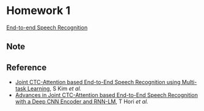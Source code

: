 # Homework 1
[End-to-end Speech Recognition]
## Note
## Reference
* [Joint CTC-Attention based End-to-End Speech Recognition using Multi-task Learning], S Kim *et al.*
* [Advances in Joint CTC-Attention based End-to-End Speech Recognition with a Deep CNN Encoder and RNN-LM], T Hori *et al.*



[End-to-end Speech Recognition]: https://docs.google.com/presentation/d/1C2a1_V91EHjy3sgxy3rKWqU6hCIOOsbMWuOhYCZW5jQ
[Joint CTC-Attention based End-to-End Speech Recognition using Multi-task Learning]: https://arxiv.org/abs/1609.06773
[Advances in Joint CTC-Attention based End-to-End Speech Recognition with a Deep CNN Encoder and RNN-LM]: https://arxiv.org/abs/1706.02737
